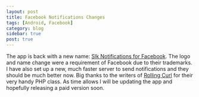 ```yaml
---
layout: post
title: Facebook Notifications Changes
tags: [Android, Facebook]
category: blog
sidebar: true
post: true
---
```

The app is back with a new name:
[Slk Notifications for Facebook](https://market.android.com/details?id=com.lukekorth.facebookNotifications).
The logo and name change were a requirement of Facebook due to their trademarks. I have also set up a new, much
faster server to send notifications and they should be much better now. Big thanks to the
writers of [Rolling Curl](http://code.google.com/p/rolling-curl/) for their very handy PHP class.
As time allows I will be updating the app and hopefully releasing a paid version soon.